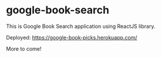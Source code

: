 # google-book-search

This is Google Book Search application using ReactJS library.

Deployed: https://google-book-picks.herokuapp.com/

More to come! 